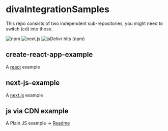 # divaIntegrationSamples

This repo consists of two independent sub-repositories, you might need to switch (cd) into those.

![npm](https://img.shields.io/npm/v/@crystaldesign/diva-core) ![next.js](https://github.com/Crystal-Design-GmbH/divaIntegrationSamples/actions/workflows/build-next-js-example.yml/badge.svg) ![jsDelivr hits (npm)](https://img.shields.io/jsdelivr/npm/hm/@crystaldesign/diva-core)

## create-react-app-example
A [react](https://reactjs.org/) example 


## next-js-example
A [next.js](https://nextjs.org/) example

## js via CDN example
A Plain JS example -> [Readme](/plain-js-example/README.md)